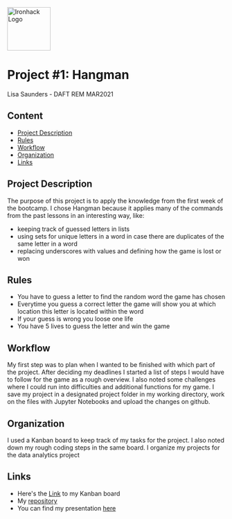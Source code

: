 <img src="https://bit.ly/2VnXWr2" alt="Ironhack Logo" width="100"/>

# Project #1: Hangman

Lisa Saunders - DAFT REM MAR2021

## Content
- [Project Description](#project-description)
- [Rules](#rules)
- [Workflow](#workflow)
- [Organization](#organization)
- [Links](#links)

## Project Description

The purpose of this project is to apply the knowledge from the first week of the bootcamp. I chose Hangman because it applies many of the commands from the past lessons in an interesting way, like: 
- keeping track of guessed letters in lists
- using sets for unique letters in a word in case there are duplicates of the same letter in a word
- replacing underscores with values and defining how the game is lost or won

## Rules

- You have to guess a letter to find the random word the game has chosen
- Everytime you guess a correct letter the game will show you at which location this letter is located within the word
- If your guess is wrong you loose one life
- You have 5 lives to guess the letter and win the game

## Workflow

My first step was to plan when I wanted to be finished with which part of the project. After deciding my deadlines I started
a list of steps I would have to follow for the game as a rough overview. I also noted some challenges where I could run into
difficulties and additional functions for my game. I save my project in a designated project folder in my working directory, work
on the files with Jupyter Notebooks and upload the changes on github. 

## Organization

I used a Kanban board to keep track of my tasks for the project. I also noted down my rough coding steps in the same board. 
I organize my projects for the data analytics project

## Links

- Here's the [Link](https://trello.com/invite/b/viWmMesQ/cc93d367b4a263b4194d6dc3ff709962/data-projects) to my Kanban board
- My [repository](https://github.com/lisasaundersgit/python_hangman.git)
- You can find my presentation [here](https://docs.google.com/presentation/d/10nXJYfcTR-6D_EYGND1ld553Sgv5gKvSrdzNMOx-aR0/edit?usp=sharing)